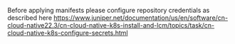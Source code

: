 Before applying manifests please configure repository credentials as described here https://www.juniper.net/documentation/us/en/software/cn-cloud-native22.3/cn-cloud-native-k8s-install-and-lcm/topics/task/cn-cloud-native-k8s-configure-secrets.html
